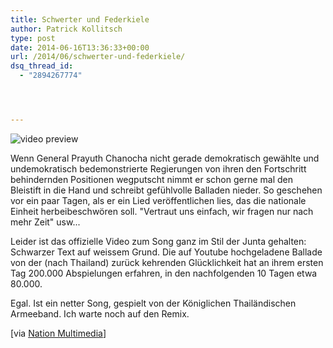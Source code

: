 ```yaml
---
title: Schwerter und Federkiele
author: Patrick Kollitsch
type: post
date: 2014-06-16T13:36:33+00:00
url: /2014/06/schwerter-und-federkiele/
dsq_thread_id:
  - "2894267774"




---
```

<div class="video-youtube embed-responsive-item" id="video-youtube-3ba5de6d932fb6998c0a250a6400f506" data-video="//www.youtube.com/embed/p-JnwTmGLsU?&loadvideo=&autohide=2&autoplay=1&rel=0&controls=2&color=red&modestbranding=1&iv_load_policy=3&theme=light&enablejsapi=1&origin=https://localhost">
  <img src="/wp-content/imagecache/p-JnwTmGLsU-hqdefault.jpg" alt="video preview" /><span class="video-youtube-play-icon" aria-label="Play this video"><i class="icon-play" aria-hidden="true"></i></span>
</div>

Wenn General Prayuth Chanocha nicht gerade demokratisch gewählte und undemokratisch bedemonstrierte Regierungen von ihren den Fortschritt behindernden Positionen wegputscht nimmt er schon gerne mal den Bleistift in die Hand und schreibt gefühlvolle Balladen nieder. So geschehen vor ein paar Tagen, als er ein Lied veröffentlichen lies, das die nationale Einheit herbeibeschwören soll. "Vertraut uns einfach, wir fragen nur nach mehr Zeit" usw...

Leider ist das offizielle Video zum Song ganz im Stil der Junta gehalten: Schwarzer Text auf weissem Grund. Die auf Youtube hochgeladene Ballade von der (nach Thailand) zurück kehrenden Glücklichkeit hat an ihrem ersten Tag 200.000 Abspielungen erfahren, in den nachfolgenden 10 Tagen etwa 80.000.

Egal. Ist ein netter Song, gespielt von der Königlichen Thailändischen Armeeband. Ich warte noch auf den Remix.

[via [Nation Multimedia][1]]

 [1]: http://www.nationmultimedia.com/politics/Prayuths-ballad-viewed-by-over-200000-times-on-You-30235811.html
